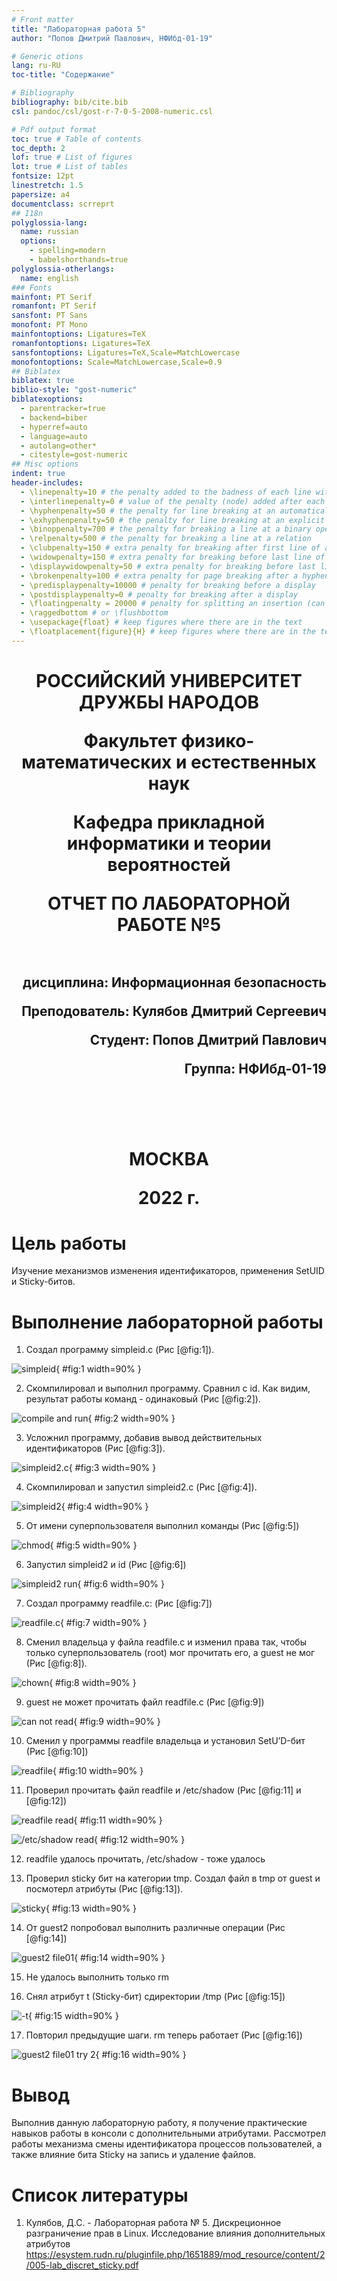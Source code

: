 ```yaml
---
# Front matter
title: "Лабораторная работа 5"
author: "Попов Дмитрий Павлович, НФИбд-01-19"

# Generic otions
lang: ru-RU
toc-title: "Содержание"

# Bibliography
bibliography: bib/cite.bib
csl: pandoc/csl/gost-r-7-0-5-2008-numeric.csl

# Pdf output format
toc: true # Table of contents
toc_depth: 2
lof: true # List of figures
lot: true # List of tables
fontsize: 12pt
linestretch: 1.5
papersize: a4
documentclass: scrreprt
## I18n
polyglossia-lang:
  name: russian
  options:
	- spelling=modern
	- babelshorthands=true
polyglossia-otherlangs:
  name: english
### Fonts
mainfont: PT Serif
romanfont: PT Serif
sansfont: PT Sans
monofont: PT Mono
mainfontoptions: Ligatures=TeX
romanfontoptions: Ligatures=TeX
sansfontoptions: Ligatures=TeX,Scale=MatchLowercase
monofontoptions: Scale=MatchLowercase,Scale=0.9
## Biblatex
biblatex: true
biblio-style: "gost-numeric"
biblatexoptions:
  - parentracker=true
  - backend=biber
  - hyperref=auto
  - language=auto
  - autolang=other*
  - citestyle=gost-numeric
## Misc options
indent: true
header-includes:
  - \linepenalty=10 # the penalty added to the badness of each line within a paragraph (no associated penalty node) Increasing the value makes tex try to have fewer lines in the paragraph.
  - \interlinepenalty=0 # value of the penalty (node) added after each line of a paragraph.
  - \hyphenpenalty=50 # the penalty for line breaking at an automatically inserted hyphen
  - \exhyphenpenalty=50 # the penalty for line breaking at an explicit hyphen
  - \binoppenalty=700 # the penalty for breaking a line at a binary operator
  - \relpenalty=500 # the penalty for breaking a line at a relation
  - \clubpenalty=150 # extra penalty for breaking after first line of a paragraph
  - \widowpenalty=150 # extra penalty for breaking before last line of a paragraph
  - \displaywidowpenalty=50 # extra penalty for breaking before last line before a display math
  - \brokenpenalty=100 # extra penalty for page breaking after a hyphenated line
  - \predisplaypenalty=10000 # penalty for breaking before a display
  - \postdisplaypenalty=0 # penalty for breaking after a display
  - \floatingpenalty = 20000 # penalty for splitting an insertion (can only be split footnote in standard LaTeX)
  - \raggedbottom # or \flushbottom
  - \usepackage{float} # keep figures where there are in the text
  - \floatplacement{figure}{H} # keep figures where there are in the text
---
```


<h1 align="center">
<p>РОССИЙСКИЙ УНИВЕРСИТЕТ ДРУЖБЫ НАРОДОВ 
<p>Факультет физико-математических и естественных наук  
<p>Кафедра прикладной информатики и теории вероятностей
<p>ОТЧЕТ ПО ЛАБОРАТОРНОЙ РАБОТЕ №5
<br></br>
<h2 align="right">
<p>дисциплина: Информационная безопасность
<p>Преподователь: Кулябов Дмитрий Сергеевич
<p>Студент: Попов Дмитрий Павлович
<p>Группа: НФИбд-01-19
<br></br>
<br></br>
<h1 align="center">
<p>МОСКВА
<p>2022 г.
</h1>

# **Цель работы**

Изучение механизмов изменения идентификаторов, применения SetUID и Sticky-битов.


# **Выполнение лабораторной работы**

1. Создал программу simpleid.c (Рис [@fig:1]).

![simpleid](screenshots/img1.png "simpleid.c"){ #fig:1 width=90% }

2. Скомпилировал и выполнил программу. Сравнил с id. Как видим, результат работы команд - одинаковый (Рис [@fig:2]).

![compile and run](screenshots/img2.png "compile and run"){ #fig:2 width=90% }

3. Усложнил программу, добавив вывод действительных идентификаторов (Рис [@fig:3]). 

![simpleid2.c](screenshots/img3.png "simpleid2.c"){ #fig:3 width=90% }

4. Скомпилировал и запустил simpleid2.c (Рис [@fig:4]). 

![simpleid2](screenshots/img4.png "simpleid2"){ #fig:4 width=90% }

5. От имени суперпользователя выполнил команды  (Рис [@fig:5])

![chmod](screenshots/img5.png "chmod"){ #fig:5 width=90% }

6. Запустил simpleid2 и id (Рис [@fig:6])

![simpleid2 run](screenshots/img6.png "simpleid2 run"){ #fig:6 width=90% }

7. Создал программу readfile.c: (Рис [@fig:7])

![readfile.c](screenshots/img7.png "readfile.c"){ #fig:7 width=90% }

8. Сменил владельца у файла readfile.c  и изменил права так, чтобы только суперпользователь (root) мог прочитать его, a guest не мог (Рис [@fig:8]).

![chown](screenshots/img8.png "chown"){ #fig:8 width=90% }

9. guest не может прочитать файл readfile.c (Рис [@fig:9])

![can not read](screenshots/img9.png "can not read"){ #fig:9 width=90% }

10. Сменил у программы readfile владельца и установил SetU’D-бит (Рис [@fig:10])

![readfile](screenshots/img10.png "readfile"){ #fig:10 width=90% }

11. Проверил прочитать файл readfile и /etc/shadow (Рис [@fig:11] и [@fig:12])

![readfile read](screenshots/img11.png "readfile read"){ #fig:11 width=90% }

![/etc/shadow read](screenshots/img12.png "/etc/shadow read"){ #fig:12 width=90% }

12. readfile удалось прочитать, /etc/shadow - тоже удалось

13. Проверил sticky бит на категории tmp. Создал файл в tmp от guest и посмотерл атрибуты (Рис [@fig:13]).

![sticky](screenshots/img13.png "sticky"){ #fig:13 width=90% }

14. От guest2 попробовал выполнить различные операции (Рис [@fig:14])

![guest2 file01](screenshots/img14.png "guest2 file01"){ #fig:14 width=90% }

15. Не удалось выполнить только rm

16. Снял атрибут t (Sticky-бит) сдиректории /tmp (Рис [@fig:15])

![-t](screenshots/img15.png "-t"){ #fig:15 width=90% }

17. Повторил предыдущие шаги. rm теперь работает (Рис [@fig:16])

![guest2 file01 try 2](screenshots/img16.png "guest2 file01 try 2"){ #fig:16 width=90% }


# Вывод

Выполнив данную лабораторную работу, я получение практические навыков работы в консоли с дополнительными атрибутами. Рассмотрел работы механизма смены идентификатора процессов пользователей, а также влияние бита Sticky на запись и удаление файлов.

# Список литературы

1. Кулябов, Д.С. - Лабораторная работа № 5. Дискреционное разграничение прав в Linux.  Исследование влияния дополнительных атрибутов
https://esystem.rudn.ru/pluginfile.php/1651889/mod_resource/content/2/005-lab_discret_sticky.pdf
